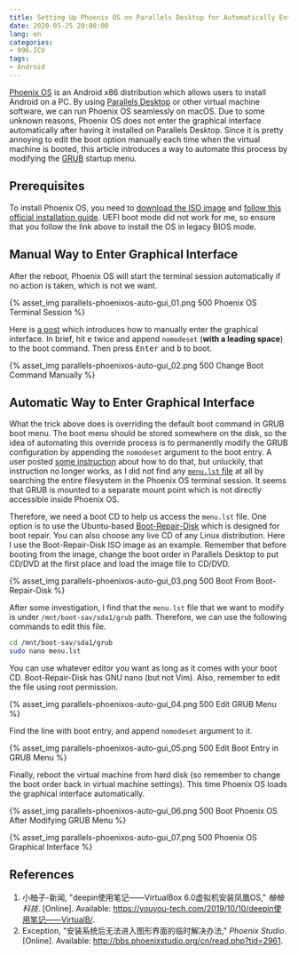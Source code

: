 ```yaml
---
title: Setting Up Phoenix OS on Parallels Desktop for Automatically Entering Graphical Interface on Startup
date: 2020-05-25 20:00:00
lang: en
categories:
- 996.ICU
tags:
- Android
---
```


[Phoenix OS](http://www.phoenixos.com) is an Android x86 distribution which allows users to install Android on a PC. By using [Parallels Desktop](https://www.parallels.com) or other virtual machine software, we can run Phoenix OS seamlessly on macOS. Due to some unknown reasons, Phoenix OS does not enter the graphical interface automatically after having it installed on Parallels Desktop. Since it is pretty annoying to edit the boot option manually each time when the virtual machine is booted, this article introduces a way to automate this process by modifying the [GRUB](https://www.gnu.org/software/grub/) startup menu.

<!-- more -->

## Prerequisites

To install Phoenix OS, you need to [download the ISO image](http://www.phoenixos.com/download_x86) and [follow this official installation guide](http://www.phoenixos.com/zh_CN/help/installation/iso-Legacy). UEFI boot mode did not work for me, so ensure that you follow the link above to install the OS in legacy BIOS mode.

## Manual Way to Enter Graphical Interface

After the reboot, Phoenix OS will start the terminal session automatically if no action is taken, which is not we want.

{% asset_img parallels-phoenixos-auto-gui_01.png 500 Phoenix OS Terminal Session %}

Here is [a post](https://youyou-tech.com/2019/10/10/deepin使用笔记——VirtualB/) which introduces how to manually enter the graphical interface. In brief, hit <kbd>e</kbd> twice and append `nomodeset` (**with a leading space**) to the boot command. Then press <kbd>Enter</kbd> and <kbd>b</kbd> to boot.

{% asset_img parallels-phoenixos-auto-gui_02.png 500 Change Boot Command Manually %}

## Automatic Way to Enter Graphical Interface

What the trick above does is overriding the default boot command in GRUB boot menu. The boot menu should be stored somewhere on the disk, so the idea of automating this override process is to permanently modify the GRUB configuration by appending the `nomodeset` argument to the boot entry. A user posted [some instruction](http://bbs.phoenixstudio.org/cn/read.php?tid=2961) about how to do that, but unluckily, that instruction no longer works, as I did not find any [`menu.lst` file](https://docs.oracle.com/cd/E19253-01/817-5504/gavhe/index.html) at all by searching the entire filesystem in the Phoenix OS terminal session. It seems that GRUB is mounted to a separate mount point which is not directly accessible inside Phoenix OS.

Therefore, we need a boot CD to help us access the `menu.lst` file. One option is to use the Ubuntu-based [Boot-Repair-Disk](https://sourceforge.net/p/boot-repair-cd/home/Home/) which is designed for boot repair. You can also choose any live CD of any Linux distribution. Here I use the Boot-Repair-Disk ISO image as an example. Remember that before booting from the image, change the boot order in Parallels Desktop to put CD/DVD at the first place and load the image file to CD/DVD.

{% asset_img parallels-phoenixos-auto-gui_03.png 500 Boot From Boot-Repair-Disk %}

After some investigation, I find that the `menu.lst` file that we want to modify is under `/mnt/boot-sav/sda1/grub` path. Therefore, we can use the following commands to edit this file.

```bash
cd /mnt/boot-sav/sda1/grub
sudo nano menu.lst
```

You can use whatever editor you want as long as it comes with your boot CD. Boot-Repair-Disk has GNU nano (but not Vim). Also, remember to edit the file using root permission.

{% asset_img parallels-phoenixos-auto-gui_04.png 500 Edit GRUB Menu %}

Find the line with boot entry, and append `nomodeset` argument to it.

{% asset_img parallels-phoenixos-auto-gui_05.png 500 Edit Boot Entry in GRUB Menu %}

Finally, reboot the virtual machine from hard disk (so remember to change the boot order back in virtual machine settings). This time Phoenix OS loads the graphical interface automatically.

{% asset_img parallels-phoenixos-auto-gui_06.png 500 Boot Phoenix OS After Modifying GRUB Menu %}

{% asset_img parallels-phoenixos-auto-gui_07.png 500 Phoenix OS Graphical Interface %}

## References

1. 小柚子-新闻, "deepin使用笔记——VirtualBox 6.0虚拟机安装凤凰OS," *柚柚科技*. [Online]. Available: <https://youyou-tech.com/2019/10/10/deepin使用笔记——VirtualB/>.
2. Exception, "安装系统后无法进入图形界面的临时解决办法," *Phoenix Studio*. [Online]. Available: <http://bbs.phoenixstudio.org/cn/read.php?tid=2961>.
